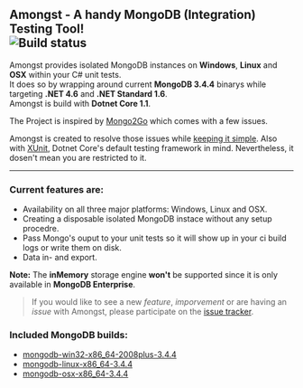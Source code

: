 Amongst - A handy MongoDB (Integration) Testing Tool!  
![Build status](https://ci.appveyor.com/api/projects/status/github/Johlandabee/Amongst?branch=develop&svg=true)  
---
Amongst provides isolated MongoDB instances on **Windows**, **Linux** and **OSX** within your C# unit tests.  
It does so by wrapping around current **MongoDB 3.4.4** binarys while targeting **.NET 4.6** and **.NET Standard 1.6**.  
Amongst is build with **Dotnet Core 1.1**. 

The Project is inspired by [Mongo2Go](https://github.com/Mongo2Go/Mongo2Go) which comes with a few issues.  

Amongst is created to resolve those issues while [keeping it simple](https://en.wikipedia.org/wiki/You_aren%27t_gonna_need_it).
Also with [XUnit](https://xunit.github.io/), Dotnet Core's default testing framework in mind. Nevertheless, it dosen't mean you are restricted to it.

---
### Current features are:
 - Availability on all three major platforms: Windows, Linux and OSX.
 - Creating a disposable isolated MongoDB instace without any setup procedre.
 - Pass Mongo's ouput to your unit tests so it will show up in your ci build logs or write them on disk.
 - Data in- and export.

**Note:** The **inMemory** storage engine **won't** be supported since it is only available in **MongoDB Enterprise**. 

>If you would like to see a new *feature*, *imporvement* or are having an *issue* with Amongst, please participate on the [issue tracker](https://github.com/Johlandabee/Amongst/issues).

### Included MongoDB builds:
- [mongodb-win32-x86_64-2008plus-3.4.4](http://downloads.mongodb.org/win32/mongodb-win32-x86_64-2008plus-3.4.4.zip)
- [mongodb-linux-x86_64-3.4.4](http://downloads.mongodb.org/linux/mongodb-linux-x86_64-3.4.4.tgz)
- [mongodb-osx-x86_64-3.4.4](http://downloads.mongodb.org/osx/mongodb-osx-x86_64-3.4.4.tgz)
